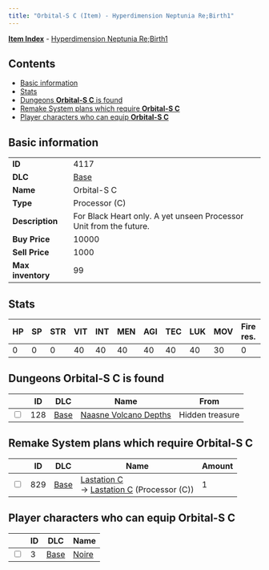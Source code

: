 ```yaml
---
title: "Orbital-S C (Item) - Hyperdimension Neptunia Re;Birth1"
---
```


[**Item Index**](/neptunia/rb1/item/index.html) - [Hyperdimension Neptunia Re;Birth1](/neptunia/rb1)

## Contents

- [Basic information](#basic-information)
- [Stats](#stats)
- [Dungeons **Orbital-S C** is found](#dungeons-orbital-s-c-is-found)
- [Remake System plans which require **Orbital-S C**](#remake-system-plans-which-require-orbital-s-c)
- [Player characters who can equip **Orbital-S C**](#player-characters-who-can-equip-orbital-s-c)

## Basic information

|   |   |
| -- | -- |
| **ID** | 4117 |
| **DLC** | [Base](/neptunia/rb1/dlc/1-base.html) |
| **Name** | Orbital-S C |
| **Type** | Processor (C) |
| **Description** | For Black Heart only. A yet unseen Processor Unit from the future. |
| **Buy Price** | 10000 |
| **Sell Price** | 1000 |
| **Max inventory** | 99 |

## Stats

| HP | SP | STR | VIT | INT | MEN | AGI | TEC | LUK | MOV | Fire res. | Ice res. | Wind res. | Lightning res. |
| -- | -- | --- | --- | --- | --- | --- | --- | --- | --- | --------- | -------- | --------- | -------------- |
| 0 | 0 | 0 | 40 | 40 | 40 | 40 | 40 | 40 | 30 | 0 | 0 | 0 | 0 |

## Dungeons **Orbital-S C** is found

|    | ID | DLC | Name | From |
| -- | -- | --- | ---- | ---- |
| <input type="checkbox" id="rb1-dungeon-1-128" class="trackbox" /> | 128 | [Base](/neptunia/rb1/dlc/1-base.html) | [Naasne Volcano Depths](/neptunia/rb1/dungeon/1-128-naasne-volcano-depths.html) | Hidden treasure |

## Remake System plans which require **Orbital-S C**

|    | ID | DLC | Name | Amount |
| -- | -- | --- | ---- | ------ |
| <input type="checkbox" id="rb1-remake-1-829" class="trackbox" /> | 829 | [Base](/neptunia/rb1/dlc/1-base.html) | [Lastation C](/neptunia/rb1/remake/1-829-lastation-c.html)<br />→ [Lastation C](/neptunia/rb1/item/1-4129-lastation-c.html) (Processor (C)) | 1 |

## Player characters who can equip **Orbital-S C**

|    | ID | DLC | Name |
| -- | -- | --- | ---- |
| <input type="checkbox" id="rb1-player-1-3" class="trackbox" /> | 3 | [Base](/neptunia/rb1/dlc/1-base.html) | [Noire](/neptunia/rb1/player/1-3-noire.html) |